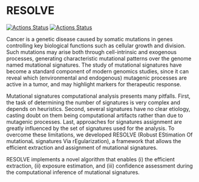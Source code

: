 RESOLVE
=======

[![Actions Status](https://github.com/danro9685/RESOLVE/workflows/check-master/badge.svg)](https://github.com/danro9685/RESOLVE/actions?query=workflow%3Acheck-master)
[![Actions Status](https://github.com/danro9685/RESOLVE/workflows/check-development/badge.svg)](https://github.com/danro9685/RESOLVE/actions?query=workflow%3Acheck-development)

Cancer is a genetic disease caused by somatic mutations in genes controlling key biological functions such as cellular growth and division. Such mutations may arise both through cell-intrinsic and exogenous processes, generating characteristic mutational patterns over the genome named mutational signatures. The study of mutational signatures have become a standard component of modern genomics studies, since it can reveal which (environmental and endogenous) mutagenic processes are active in a tumor, and may highlight markers for therapeutic response.

Mutational signatures computational analysis presents many pitfalls. First, the task of determining the number of signatures is very complex and depends on heuristics. Second, several signatures have no clear etiology, casting doubt on them being computational artifacts rather than due to mutagenic processes. Last, approaches for signatures assignment are greatly influenced by the set of signatures used for the analysis. To overcome these limitations, we developed RESOLVE (Robust EStimation Of mutationaL signatures Via rEgularization), a framework that allows the efficient extraction and assignment of mutational signatures.

RESOLVE implements a novel algorithm that enables (i) the efficient extraction, (ii) exposure estimation, and (iii) confidence assessment during the computational inference of mutational signatures.
